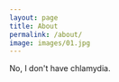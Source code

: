 ```yaml
---
layout: page
title: About
permalink: /about/
image: images/01.jpg
---
```


No, I don't have chlamydia.
